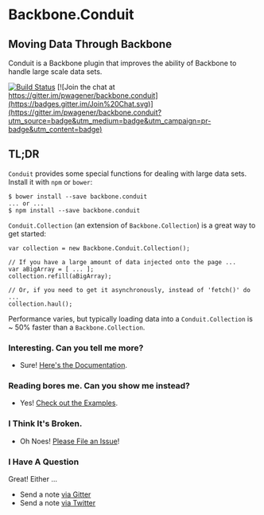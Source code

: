 # Backbone.Conduit
## Moving Data Through Backbone

Conduit is a Backbone plugin that improves the ability of Backbone to handle large scale data sets.  

[![Build Status](https://travis-ci.org/pwagener/backbone.conduit.svg?branch=master)](https://travis-ci.org/pwagener/backbone.conduit)
[![Join the chat at https://gitter.im/pwagener/backbone.conduit](https://badges.gitter.im/Join%20Chat.svg)](https://gitter.im/pwagener/backbone.conduit?utm_source=badge&utm_medium=badge&utm_campaign=pr-badge&utm_content=badge)

## TL;DR
`Conduit` provides some special functions for dealing
with large data sets.  Install it with `npm` or `bower`:
```
$ bower install --save backbone.conduit
... or ...
$ npm install --save backbone.conduit
```

`Conduit.Collection` (an extension of `Backbone.Collection`) is a great way to get started:

```
var collection = new Backbone.Conduit.Collection();

// If you have a large amount of data injected onto the page ...
var aBigArray = [ ... ];
collection.refill(aBigArray);

// Or, if you need to get it asynchronously, instead of 'fetch()' do ...
collection.haul();
```
Performance varies, but typically loading data into a `Conduit.Collection` is ~ 50% faster than a `Backbone.Collection`.

### Interesting.  Can you tell me more?
- Sure!  [Here's the Documentation](http://pwagener.github.io/backbone.conduit/).

### Reading bores me.  Can you show me instead?
- Yes!  [Check out the Examples](http://pwagener.github.io/backbone.conduit/examples).

### I Think It's Broken.
- Oh Noes!  [Please File an Issue](https://github.com/pwagener/backbone.conduit/issues)!

### I Have A Question
Great!  Either ...
- Send a note [via Gitter](https://gitter.im/pwagener/backbone.conduit)
- Send a note [via Twitter](https://twitter.com/peterwagener)
